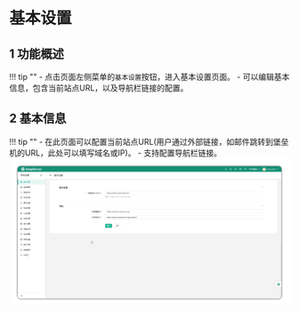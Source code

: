 # 基本设置

## 1 功能概述
!!! tip ""
    - 点击页面左侧菜单的`基本设置`按钮，进入基本设置页面。
    - 可以编辑基本信息，包含当前站点URL，以及导航栏链接的配置。

## 2 基本信息
!!! tip ""
    - 在此页面可以配置当前站点URL(用户通过外部链接，如邮件跳转到堡垒机的URL，此处可以填写域名或IP)。
    - 支持配置导航栏链接。
![V4_systemsetting_basic](../../../img/V4_systemsetting_basic.png)
